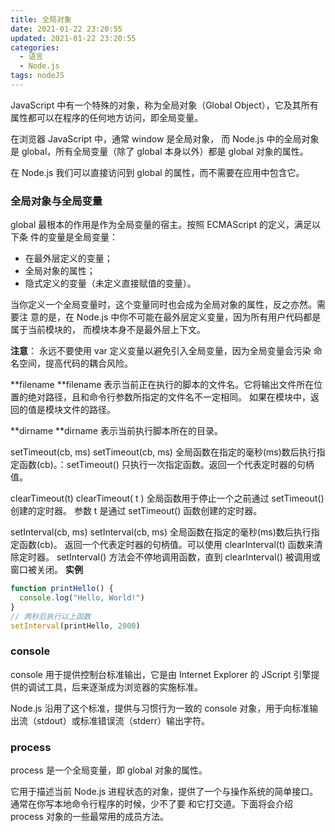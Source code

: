 ```yaml
---
title: 全局对象
date: 2021-01-22 23:20:55
updated: 2021-01-22 23:20:55
categories:
  - 语言
  - Node.js
tags: nodeJS
---
```


JavaScript 中有一个特殊的对象，称为全局对象（Global Object），它及其所有属性都可以在程序的任何地方访问，即全局变量。

在浏览器 JavaScript 中，通常 window 是全局对象， 而 Node.js 中的全局对象是 global，所有全局变量（除了 global 本身以外）都是 global 对象的属性。

在 Node.js 我们可以直接访问到 global 的属性，而不需要在应用中包含它。

### 全局对象与全局变量

global 最根本的作用是作为全局变量的宿主。按照 ECMAScript 的定义，满足以下条 件的变量是全局变量：

- 在最外层定义的变量；
- 全局对象的属性；
- 隐式定义的变量（未定义直接赋值的变量）。

当你定义一个全局变量时，这个变量同时也会成为全局对象的属性，反之亦然。需要注 意的是，在 Node.js 中你不可能在最外层定义变量，因为所有用户代码都是属于当前模块的， 而模块本身不是最外层上下文。

**注意**： 永远不要使用 var 定义变量以避免引入全局变量，因为全局变量会污染 命名空间，提高代码的耦合风险。

**filename
**filename 表示当前正在执行的脚本的文件名。它将输出文件所在位置的绝对路径，且和命令行参数所指定的文件名不一定相同。 如果在模块中，返回的值是模块文件的路径。

**dirname
**dirname 表示当前执行脚本所在的目录。

setTimeout(cb, ms)
setTimeout(cb, ms) 全局函数在指定的毫秒(ms)数后执行指定函数(cb)。：setTimeout() 只执行一次指定函数。返回一个代表定时器的句柄值。

clearTimeout(t)
clearTimeout( t ) 全局函数用于停止一个之前通过 setTimeout() 创建的定时器。 参数 t 是通过 setTimeout() 函数创建的定时器。

setInterval(cb, ms)
setInterval(cb, ms) 全局函数在指定的毫秒(ms)数后执行指定函数(cb)。
返回一个代表定时器的句柄值。可以使用 clearInterval(t) 函数来清除定时器。
setInterval() 方法会不停地调用函数，直到 clearInterval() 被调用或窗口被关闭。
**实例**

```js
function printHello() {
  console.log("Hello, World!")
}
// 两秒后执行以上函数
setInterval(printHello, 2000)
```

### console

console 用于提供控制台标准输出，它是由 Internet Explorer 的 JScript 引擎提供的调试工具，后来逐渐成为浏览器的实施标准。

Node.js 沿用了这个标准，提供与习惯行为一致的 console 对象，用于向标准输出流（stdout）或标准错误流（stderr）输出字符。

### process

process 是一个全局变量，即 global 对象的属性。

它用于描述当前 Node.js 进程状态的对象，提供了一个与操作系统的简单接口。通常在你写本地命令行程序的时候，少不了要 和它打交道。下面将会介绍 process 对象的一些最常用的成员方法。
